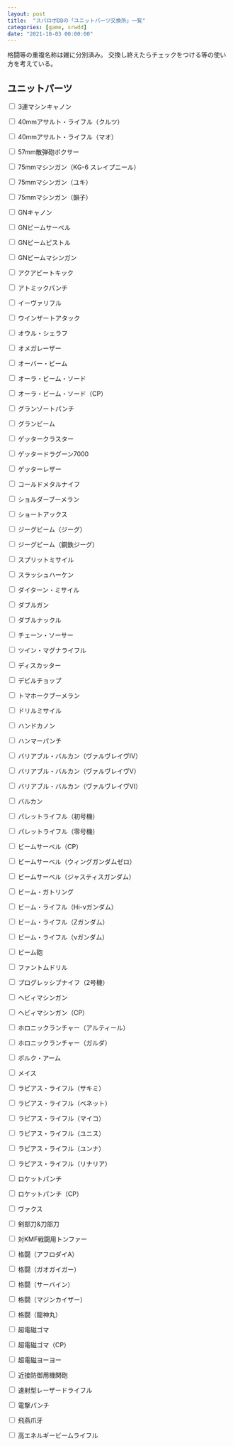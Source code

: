 ```yaml
---
layout: post
title:  "スパロボDDの「ユニットパーツ交換所」一覧"
categories: [game, srwdd]
date: "2021-10-03 00:00:00"
---
```


格闘等の重複名称は雑に分別済み。
交換し終えたらチェックをつける等の使い方を考えている。

## ユニットパーツ

<label for=" 3連マシンキャノン"><input type="checkbox" id=" 3連マシンキャノン"> 3連マシンキャノン</label>


<label for=" 40mmアサルト・ライフル（クルツ）"><input type="checkbox" id=" 40mmアサルト・ライフル（クルツ）"> 40mmアサルト・ライフル（クルツ）</label>


<label for=" 40mmアサルト・ライフル（マオ）"><input type="checkbox" id=" 40mmアサルト・ライフル（マオ）"> 40mmアサルト・ライフル（マオ）</label>


<label for=" 57mm散弾砲ボクサー"><input type="checkbox" id=" 57mm散弾砲ボクサー"> 57mm散弾砲ボクサー</label>


<label for=" 75mmマシンガン（KG-6 スレイプニール）"><input type="checkbox" id=" 75mmマシンガン（KG-6 スレイプニール）"> 75mmマシンガン（KG-6 スレイプニール）</label>


<label for=" 75mmマシンガン（ユキ）"><input type="checkbox" id=" 75mmマシンガン（ユキ）"> 75mmマシンガン（ユキ）</label>


<label for=" 75mmマシンガン（韻子）"><input type="checkbox" id=" 75mmマシンガン（韻子）"> 75mmマシンガン（韻子）</label>


<label for=" GNキャノン"><input type="checkbox" id=" GNキャノン"> GNキャノン</label>


<label for=" GNビームサーベル"><input type="checkbox" id=" GNビームサーベル"> GNビームサーベル</label>


<label for=" GNビームピストル"><input type="checkbox" id=" GNビームピストル"> GNビームピストル</label>


<label for=" GNビームマシンガン"><input type="checkbox" id=" GNビームマシンガン"> GNビームマシンガン</label>


<label for=" アクアビートキック"><input type="checkbox" id=" アクアビートキック"> アクアビートキック</label>


<label for=" アトミックパンチ"><input type="checkbox" id=" アトミックパンチ"> アトミックパンチ</label>


<label for=" イーヴァリフル"><input type="checkbox" id=" イーヴァリフル"> イーヴァリフル</label>


<label for=" ウインザートアタック"><input type="checkbox" id=" ウインザートアタック"> ウインザートアタック</label>


<label for=" オウル・シェラフ"><input type="checkbox" id=" オウル・シェラフ"> オウル・シェラフ</label>


<label for=" オメガレーザー"><input type="checkbox" id=" オメガレーザー"> オメガレーザー</label>


<label for=" オーバー・ビーム"><input type="checkbox" id=" オーバー・ビーム"> オーバー・ビーム</label>


<label for=" オーラ・ビーム・ソード"><input type="checkbox" id=" オーラ・ビーム・ソード"> オーラ・ビーム・ソード</label>


<label for=" オーラ・ビーム・ソード（CP）"><input type="checkbox" id=" オーラ・ビーム・ソード（CP）"> オーラ・ビーム・ソード（CP）</label>


<label for=" グランゾートパンチ"><input type="checkbox" id=" グランゾートパンチ"> グランゾートパンチ</label>


<label for=" グランビーム"><input type="checkbox" id=" グランビーム"> グランビーム</label>


<label for=" ゲッタークラスター"><input type="checkbox" id=" ゲッタークラスター"> ゲッタークラスター</label>


<label for=" ゲッタードラグーン7000"><input type="checkbox" id=" ゲッタードラグーン7000"> ゲッタードラグーン7000</label>


<label for=" ゲッターレザー"><input type="checkbox" id=" ゲッターレザー"> ゲッターレザー</label>


<label for=" コールドメタルナイフ"><input type="checkbox" id=" コールドメタルナイフ"> コールドメタルナイフ</label>


<label for=" ショルダーブーメラン"><input type="checkbox" id=" ショルダーブーメラン"> ショルダーブーメラン</label>


<label for=" ショートアックス"><input type="checkbox" id=" ショートアックス"> ショートアックス</label>


<label for=" ジーグビーム（ジーグ）"><input type="checkbox" id=" ジーグビーム（ジーグ）"> ジーグビーム（ジーグ）</label>


<label for=" ジーグビーム（鋼鉄ジーグ）"><input type="checkbox" id=" ジーグビーム（鋼鉄ジーグ）"> ジーグビーム（鋼鉄ジーグ）</label>


<label for=" スプリットミサイル"><input type="checkbox" id=" スプリットミサイル"> スプリットミサイル</label>


<label for=" スラッシュハーケン"><input type="checkbox" id=" スラッシュハーケン"> スラッシュハーケン</label>


<label for=" ダイターン・ミサイル"><input type="checkbox" id=" ダイターン・ミサイル"> ダイターン・ミサイル</label>


<label for=" ダブルガン"><input type="checkbox" id=" ダブルガン"> ダブルガン</label>


<label for=" ダブルナックル"><input type="checkbox" id=" ダブルナックル"> ダブルナックル</label>


<label for=" チェーン・ソーサー"><input type="checkbox" id=" チェーン・ソーサー"> チェーン・ソーサー</label>


<label for=" ツイン・マグナライフル"><input type="checkbox" id=" ツイン・マグナライフル"> ツイン・マグナライフル</label>


<label for=" ディスカッター"><input type="checkbox" id=" ディスカッター"> ディスカッター</label>


<label for=" デビルチョップ"><input type="checkbox" id=" デビルチョップ"> デビルチョップ</label>


<label for=" トマホークブーメラン"><input type="checkbox" id=" トマホークブーメラン"> トマホークブーメラン</label>


<label for=" ドリルミサイル"><input type="checkbox" id=" ドリルミサイル"> ドリルミサイル</label>


<label for=" ハンドカノン"><input type="checkbox" id=" ハンドカノン"> ハンドカノン</label>


<label for=" ハンマーパンチ"><input type="checkbox" id=" ハンマーパンチ"> ハンマーパンチ</label>


<label for=" バリアブル・バルカン（ヴァルヴレイヴⅣ）"><input type="checkbox" id=" バリアブル・バルカン（ヴァルヴレイヴⅣ）"> バリアブル・バルカン（ヴァルヴレイヴⅣ）</label>


<label for=" バリアブル・バルカン（ヴァルヴレイヴⅤ）"><input type="checkbox" id=" バリアブル・バルカン（ヴァルヴレイヴⅤ）"> バリアブル・バルカン（ヴァルヴレイヴⅤ）</label>


<label for=" バリアブル・バルカン（ヴァルヴレイヴⅥ）"><input type="checkbox" id=" バリアブル・バルカン（ヴァルヴレイヴⅥ）"> バリアブル・バルカン（ヴァルヴレイヴⅥ）</label>


<label for=" バルカン"><input type="checkbox" id=" バルカン"> バルカン</label>


<label for=" パレットライフル（初号機）"><input type="checkbox" id=" パレットライフル（初号機）"> パレットライフル（初号機）</label>


<label for=" パレットライフル（零号機）"><input type="checkbox" id=" パレットライフル（零号機）"> パレットライフル（零号機）</label>


<label for=" ビームサーベル（CP）"><input type="checkbox" id=" ビームサーベル（CP）"> ビームサーベル（CP）</label>


<label for=" ビームサーベル（ウィングガンダムゼロ）"><input type="checkbox" id=" ビームサーベル（ウィングガンダムゼロ）"> ビームサーベル（ウィングガンダムゼロ）</label>


<label for=" ビームサーベル（ジャスティスガンダム）"><input type="checkbox" id=" ビームサーベル（ジャスティスガンダム）"> ビームサーベル（ジャスティスガンダム）</label>


<label for=" ビーム・ガトリング"><input type="checkbox" id=" ビーム・ガトリング"> ビーム・ガトリング</label>


<label for=" ビーム・ライフル（Hi-νガンダム）"><input type="checkbox" id=" ビーム・ライフル（Hi-νガンダム）"> ビーム・ライフル（Hi-νガンダム）</label>


<label for=" ビーム・ライフル（Zガンダム）"><input type="checkbox" id=" ビーム・ライフル（Zガンダム）"> ビーム・ライフル（Zガンダム）</label>


<label for=" ビーム・ライフル（νガンダム）"><input type="checkbox" id=" ビーム・ライフル（νガンダム）"> ビーム・ライフル（νガンダム）</label>


<label for=" ビーム砲"><input type="checkbox" id=" ビーム砲"> ビーム砲</label>


<label for=" ファントムドリル"><input type="checkbox" id=" ファントムドリル"> ファントムドリル</label>


<label for=" プログレッシブナイフ（2号機）"><input type="checkbox" id=" プログレッシブナイフ（2号機）"> プログレッシブナイフ（2号機）</label>


<label for=" ヘビィマシンガン"><input type="checkbox" id=" ヘビィマシンガン"> ヘビィマシンガン</label>


<label for=" ヘビィマシンガン（CP）"><input type="checkbox" id=" ヘビィマシンガン（CP）"> ヘビィマシンガン（CP）</label>


<label for=" ホロニックランチャー（アルティール）"><input type="checkbox" id=" ホロニックランチャー（アルティール）"> ホロニックランチャー（アルティール）</label>


<label for=" ホロニックランチャー（ガルダ）"><input type="checkbox" id=" ホロニックランチャー（ガルダ）"> ホロニックランチャー（ガルダ）</label>


<label for=" ボルク・アーム"><input type="checkbox" id=" ボルク・アーム"> ボルク・アーム</label>


<label for=" メイス"><input type="checkbox" id=" メイス"> メイス</label>


<label for=" ラピアス・ライフル（サキミ）"><input type="checkbox" id=" ラピアス・ライフル（サキミ）"> ラピアス・ライフル（サキミ）</label>


<label for=" ラピアス・ライフル（ベネット）"><input type="checkbox" id=" ラピアス・ライフル（ベネット）"> ラピアス・ライフル（ベネット）</label>


<label for=" ラピアス・ライフル（マイコ）"><input type="checkbox" id=" ラピアス・ライフル（マイコ）"> ラピアス・ライフル（マイコ）</label>


<label for=" ラピアス・ライフル（ユニス）"><input type="checkbox" id=" ラピアス・ライフル（ユニス）"> ラピアス・ライフル（ユニス）</label>


<label for=" ラピアス・ライフル（ユンナ）"><input type="checkbox" id=" ラピアス・ライフル（ユンナ）"> ラピアス・ライフル（ユンナ）</label>


<label for=" ラピアス・ライフル（リナリア）"><input type="checkbox" id=" ラピアス・ライフル（リナリア）"> ラピアス・ライフル（リナリア）</label>


<label for=" ロケットパンチ"><input type="checkbox" id=" ロケットパンチ"> ロケットパンチ</label>


<label for=" ロケットパンチ（CP）"><input type="checkbox" id=" ロケットパンチ（CP）"> ロケットパンチ（CP）</label>


<label for=" ヴァクス"><input type="checkbox" id=" ヴァクス"> ヴァクス</label>


<label for=" 剣部刀&刀部刀"><input type="checkbox" id=" 剣部刀&刀部刀"> 剣部刀&刀部刀</label>


<label for=" 対KMF戦闘用トンファー"><input type="checkbox" id=" 対KMF戦闘用トンファー"> 対KMF戦闘用トンファー</label>


<label for=" 格闘（アフロダイA）"><input type="checkbox" id=" 格闘（アフロダイA）"> 格闘（アフロダイA）</label>


<label for=" 格闘（ガオガイガー）"><input type="checkbox" id=" 格闘（ガオガイガー）"> 格闘（ガオガイガー）</label>


<label for=" 格闘（サーバイン）"><input type="checkbox" id=" 格闘（サーバイン）"> 格闘（サーバイン）</label>


<label for=" 格闘（マジンカイザー）"><input type="checkbox" id=" 格闘（マジンカイザー）"> 格闘（マジンカイザー）</label>


<label for=" 格闘（龍神丸）"><input type="checkbox" id=" 格闘（龍神丸）"> 格闘（龍神丸）</label>


<label for=" 超電磁ゴマ"><input type="checkbox" id=" 超電磁ゴマ"> 超電磁ゴマ</label>


<label for=" 超電磁ゴマ（CP）"><input type="checkbox" id=" 超電磁ゴマ（CP）"> 超電磁ゴマ（CP）</label>


<label for=" 超電磁ヨーヨー"><input type="checkbox" id=" 超電磁ヨーヨー"> 超電磁ヨーヨー</label>


<label for=" 近接防御用機関砲"><input type="checkbox" id=" 近接防御用機関砲"> 近接防御用機関砲</label>


<label for=" 速射型レーザードライフル"><input type="checkbox" id=" 速射型レーザードライフル"> 速射型レーザードライフル</label>


<label for=" 電撃パンチ"><input type="checkbox" id=" 電撃パンチ"> 電撃パンチ</label>


<label for=" 飛燕爪牙"><input type="checkbox" id=" 飛燕爪牙"> 飛燕爪牙</label>


<label for=" 高エネルギービームライフル"><input type="checkbox" id=" 高エネルギービームライフル"> 高エネルギービームライフル</label>


<script>
const STORAGE_KEY = '2021-03-05-report';
const CHECKBOX_QUERY = 'article input[type="checkbox"]';
function load() {
  var pilots = JSON.parse(localStorage.getItem(STORAGE_KEY));

  if (pilots && pilots['pilots']) {
    var checked = pilots['pilots'];
    [...document.querySelectorAll(CHECKBOX_QUERY)].forEach((e) => {
      var status = checked[e.parentElement.innerText];
      if (status) {
        e.checked = true;
      }
    });
  }

  [...document.querySelectorAll(CHECKBOX_QUERY)].forEach((e) => {
    e.addEventListener('change', (event) => {
      save();
    });
  });
}

function save() {
  var checked = {};
  [...document.querySelectorAll(CHECKBOX_QUERY)].forEach((c) => {
      checked[c.parentElement.innerText] = c.checked;
  });
  var pilots = { 'pilots': checked };

  localStorage.setItem(STORAGE_KEY, JSON.stringify(pilots));
}

window.onload = () => {
  load();
}
</script>
